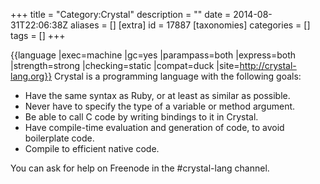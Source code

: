 +++
title = "Category:Crystal"
description = ""
date = 2014-08-31T22:06:38Z
aliases = []
[extra]
id = 17887
[taxonomies]
categories = []
tags = []
+++

{{language
|exec=machine
|gc=yes
|parampass=both
|express=both
|strength=strong
|checking=static
|compat=duck
|site=http://crystal-lang.org}}
Crystal is a programming language with the following goals:
* Have the same syntax as Ruby, or at least as similar as possible.
* Never have to specify the type of a variable or method argument.
* Be able to call C code by writing bindings to it in Crystal.
* Have compile-time evaluation and generation of code, to avoid boilerplate code.
* Compile to efficient native code.

You can ask for help on Freenode in the #crystal-lang channel.
